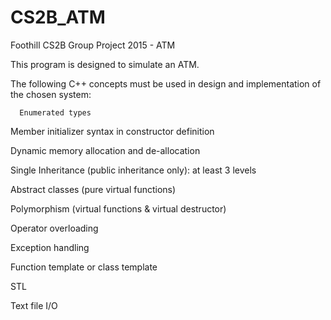 # CS2B_ATM
Foothill CS2B Group Project 2015 - ATM

This program is designed to simulate an ATM.

The following C++ concepts must be used in design and implementation of the chosen system:

      Enumerated types
   
   Member initializer syntax in constructor definition
   
   Dynamic memory allocation and de-allocation
   
   Single Inheritance (public inheritance only): at least 3 levels
   
   Abstract classes (pure virtual functions)
   
   Polymorphism (virtual functions & virtual destructor)
   
   Operator overloading
   
   Exception handling
   
   Function template or class template
   
   STL
   
   Text file I/O
